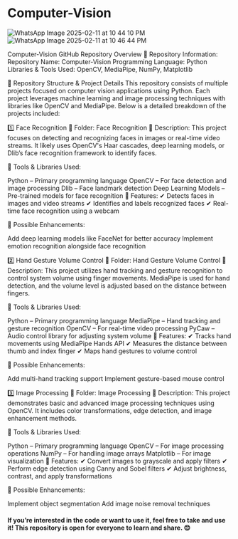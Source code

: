 # Computer-Vision


![WhatsApp Image 2025-02-11 at 10 44 10 PM](https://github.com/user-attachments/assets/a41ace47-be61-4fef-a2cc-2010a451d988) ![WhatsApp Image 2025-02-11 at 10 46 44 PM](https://github.com/user-attachments/assets/86fddcf5-a0ac-4f28-850a-abf7d3ce1817)

Computer-Vision GitHub Repository Overview
📌 Repository Information:
Repository Name: Computer-Vision
Programming Language: Python
Libraries & Tools Used: OpenCV, MediaPipe, NumPy, Matplotlib


📂 Repository Structure & Project Details
This repository consists of multiple projects focused on computer vision applications using Python. Each project leverages machine learning and image processing techniques with libraries like OpenCV and MediaPipe. Below is a detailed breakdown of the projects included:

1️⃣ Face Recognition
📂 Folder: Face Recognition
📌 Description:
This project focuses on detecting and recognizing faces in images or real-time video streams. It likely uses OpenCV's Haar cascades, deep learning models, or Dlib’s face recognition framework to identify faces.

📌 Tools & Libraries Used:

Python – Primary programming language
OpenCV – For face detection and image processing
Dlib – Face landmark detection
Deep Learning Models – Pre-trained models for face recognition
📌 Features:
✔ Detects faces in images and video streams
✔ Identifies and labels recognized faces
✔ Real-time face recognition using a webcam

📌 Possible Enhancements:

Add deep learning models like FaceNet for better accuracy
Implement emotion recognition alongside face recognition

2️⃣ Hand Gesture Volume Control
📂 Folder: Hand Gesture Volume Control
📌 Description:
This project utilizes hand tracking and gesture recognition to control system volume using finger movements. MediaPipe is used for hand detection, and the volume level is adjusted based on the distance between fingers.

📌 Tools & Libraries Used:

Python – Primary programming language
MediaPipe – Hand tracking and gesture recognition
OpenCV – For real-time video processing
PyCaw – Audio control library for adjusting system volume
📌 Features:
✔ Tracks hand movements using MediaPipe Hands API
✔ Measures the distance between thumb and index finger
✔ Maps hand gestures to volume control

📌 Possible Enhancements:

Add multi-hand tracking support
Implement gesture-based mouse control

3️⃣ Image Processing
📂 Folder: Image Processing
📌 Description:
This project demonstrates basic and advanced image processing techniques using OpenCV. It includes color transformations, edge detection, and image enhancement methods.

📌 Tools & Libraries Used:

Python – Primary programming language
OpenCV – For image processing operations
NumPy – For handling image arrays
Matplotlib – For image visualization
📌 Features:
✔ Convert images to grayscale and apply filters
✔ Perform edge detection using Canny and Sobel filters
✔ Adjust brightness, contrast, and apply transformations

📌 Possible Enhancements:

Implement object segmentation
Add image noise removal techniques



#### If you’re interested in the code or want to use it, feel free to take and use it! This repository is open for everyone to learn and share. 😊

